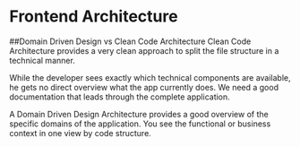 # Frontend Architecture
##Domain Driven Design vs Clean Code Architecture
Clean Code Architecture provides a very clean approach to split the file structure in a technical manner.

While the developer sees exactly which technical components are available, he gets no direct overview what the app currently does.
We need a good documentation that leads through the complete application.

A Domain Driven Design Architecture provides a good overview of the specific domains of the application. You see the functional or business context in one view by code structure.     

